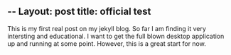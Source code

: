 --
Layout: post
title: official test 
--

This is my first real post on my jekyll blog.
So far I am finding it very intersting and educational. I want to get the full blown desktop application up and running at some point. 
However, this is a great start for now.  
